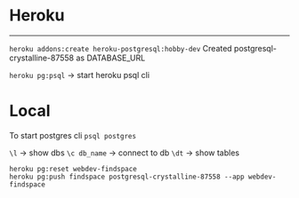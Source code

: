 
# Heroku 
---------
`heroku addons:create heroku-postgresql:hobby-dev`
Created postgresql-crystalline-87558 as DATABASE_URL

`heroku pg:psql` -> start heroku psql cli 

# Local
To start postgres cli 
`psql postgres`

`\l` -> show dbs 
`\c db_name` -> connect to db 
`\dt` -> show tables 


```
heroku pg:reset webdev-findspace
heroku pg:push findspace postgresql-crystalline-87558 --app webdev-findspace
```